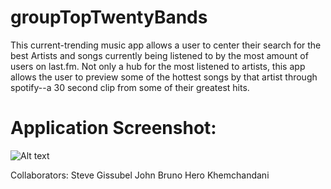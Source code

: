 # groupTopTwentyBands

This current-trending music app allows a user to center their search for the best Artists and songs currently being listened to by the most amount of users on last.fm.  Not only a hub for the most listened to artists, this app allows the user to preview some of the hottest songs by that artist through spotify--a 30 second clip from some of their greatest hits. 

# Application Screenshot:

![Alt text](/relative/path/to/musicality.png?raw=true "Musicality")


Collaborators:
Steve Gissubel
John Bruno
Hero Khemchandani
